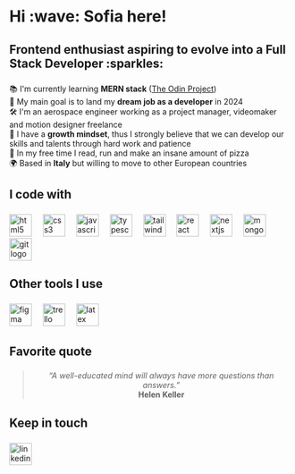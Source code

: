 <h1 align="left">Hi :wave: Sofia here!</h1>

<h2 align="left">Frontend enthusiast aspiring to evolve into a Full Stack Developer :sparkles:</h2>

###

📚 I'm currently learning **MERN stack** ([The Odin Project](https://www.theodinproject.com)) <br>🎯 My main goal is to land my **dream job as a developer** in 2024<br>🛠️ I'm an aerospace engineer working as a project manager, videomaker and motion designer freelance<br>🧠 I have a **growth mindset**, thus I strongly believe that we can develop our skills and talents through hard work and patience<br>🍕 In my free time I read, run and make an insane amount of pizza<br>🌍 Based in **Italy** but willing to move to other European countries

###

<h2 align="left">I code with</h2>

###

<div align="left">
  <img src="https://cdn.jsdelivr.net/gh/devicons/devicon/icons/html5/html5-original.svg" height="40" alt="html5 logo"  />
  <img width="12" />
  <img src="https://cdn.jsdelivr.net/gh/devicons/devicon/icons/css3/css3-original.svg" height="40" alt="css3 logo"  />
  <img width="12" />
  <img src="https://cdn.jsdelivr.net/gh/devicons/devicon/icons/javascript/javascript-original.svg" height="40" alt="javascript logo"  />
  <img width="12" />
  <img src="https://cdn.jsdelivr.net/gh/devicons/devicon/icons/typescript/typescript-original.svg" height="40" alt="typescript logo"  />
  <img width="12" />
  <img src="https://cdn.simpleicons.org/tailwindcss/06B6D4" height="40" alt="tailwindcss logo"  />
  <img width="12" />
  <img src="https://cdn.simpleicons.org/react/61DAFB" height="40" alt="react logo"  />
  <img width="12" />
  <img src="https://skillicons.dev/icons?i=nextjs" height="40" alt="nextjs logo"  />
  <img width="12" />
  <img src="https://cdn.simpleicons.org/mongodb/47A248" height="40" alt="mongodb logo"  />
  <img width="12" />
  <img src="https://cdn.jsdelivr.net/gh/devicons/devicon/icons/git/git-original.svg" height="40" alt="git logo"  />
</div>

###

<h2 align="left">Other tools I use</h2>

###

<div align="left">
  <img src="https://cdn.jsdelivr.net/gh/devicons/devicon/icons/figma/figma-original.svg" height="40" alt="figma logo"  />
  <img width="12" />
  <img src="https://cdn.jsdelivr.net/gh/devicons/devicon/icons/trello/trello-plain.svg" height="40" alt="trello logo"  />
  <img width="12" />
  <img src="https://cdn.simpleicons.org/latex/008080" height="40" alt="latex logo"  />
</div>

###

<h2 align="left">Favorite quote</h2>

###

<div align="center">
  
  > _“A well-educated mind will always have more questions than answers.”_<br>**Helen Keller**
  
</div>

###

<h2 align="left">Keep in touch</h2>

###

<div align="left">
  <a href="https://www.linkedin.com/in/sofia-baezzato/" target="_blank">
    <img src="https://raw.githubusercontent.com/maurodesouza/profile-readme-generator/master/src/assets/icons/social/linkedin/default.svg" height="40" alt="linkedin logo"  />
  </a>
</div>


